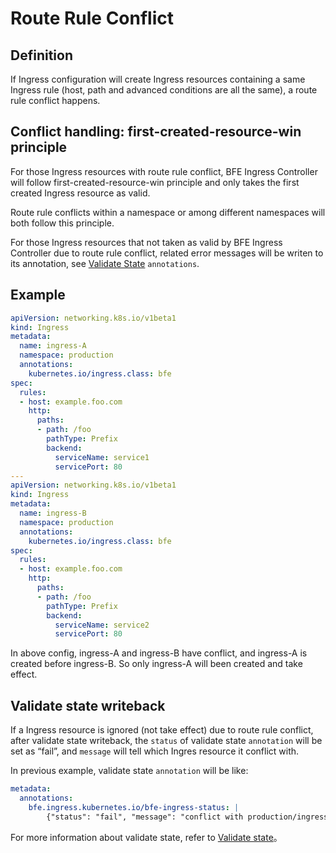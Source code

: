 # Route Rule Conflict

## Definition
If Ingress configuration will create Ingress resources containing a same Ingress rule (host, path and advanced conditions are all the same), a route rule conflict happens. 

## Conflict handling: first-created-resource-win principle

For those Ingress resources with route rule conflict, BFE Ingress Controller will follow first-created-resource-win principle and only takes the first created Ingress resource as valid.  

Route rule conflicts within a namespace or among different namespaces will both follow this principle.

For those Ingress resources that not taken as valid by BFE Ingress Controller due to route rule conflict, related error messages will be writen to its annotation, see [Validate State](validate-state.md) `annotations`.

## Example

```yaml
apiVersion: networking.k8s.io/v1beta1
kind: Ingress
metadata:
  name: ingress-A
  namespace: production
  annotations:
    kubernetes.io/ingress.class: bfe  
spec:
  rules:
  - host: example.foo.com
    http:
      paths:
      - path: /foo
        pathType: Prefix
        backend:
          serviceName: service1
          servicePort: 80
---
apiVersion: networking.k8s.io/v1beta1
kind: Ingress
metadata:
  name: ingress-B
  namespace: production
  annotations:
    kubernetes.io/ingress.class: bfe  
spec:
  rules:
  - host: example.foo.com
    http:
      paths:
      - path: /foo
        pathType: Prefix
        backend:
          serviceName: service2
          servicePort: 80

```
In above config, ingress-A and ingress-B have conflict, and ingress-A is created before ingress-B. So only ingress-A will been created and take effect.

## Validate state writeback
If a Ingress resource is ignored (not take effect) due to route rule conflict, after validate state writeback, the `status` of validate state `annotation` will be set as “fail”, and `message` will tell which Ingres resource it conflict with.

In previous example, validate state `annotation` will be like:


```yaml
metadata:
  annotations:
    bfe.ingress.kubernetes.io/bfe-ingress-status: |
    	{"status": "fail", "message": "conflict with production/ingress-A"}
```

For more information about validate state, refer to [Validate state](validate-state.md)。

